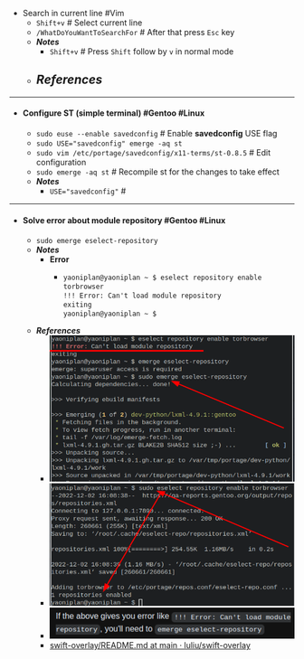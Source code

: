 - Search in current line #Vim
	- `Shift+v` # Select current line
	- `/WhatDoYouWantToSearchFor` # After that press `Esc` key
	- ***Notes***
		- `Shift+v` # Press `Shift` follow by `v` in normal mode
	- ***References***
		-
- ---
- #### Configure ST (simple terminal) #Gentoo #Linux
	- `sudo euse --enable savedconfig` # Enable **savedconfig** USE flag
	- `sudo USE="savedconfig" emerge -aq st`
	- `sudo vim /etc/portage/savedconfig/x11-terms/st-0.8.5` # Edit configuration
	- `sudo emerge -aq st` # Recompile st for the changes to take effect
	- ***Notes***
		- `USE="savedconfig"` #
- ---
- #### Solve error about module repository #Gentoo #Linux
	- `sudo emerge eselect-repository`
	- ***Notes***
		- **Error**
			- ```
			  yaoniplan@yaoniplan ~ $ eselect repository enable torbrowser
			  !!! Error: Can't load module repository
			  exiting
			  yaoniplan@yaoniplan ~ $
			  ```
	- ***References***
		- ![image.png](../assets/image_1669969037006_0.png)
		- ![image.png](../assets/image_1669968750028_0.png)
		- ![image.png](../assets/image_1669969330050_0.png)
		- [swift-overlay/README.md at main · luliu/swift-overlay](https://github.com/luliu/swift-overlay/blob/main/README.md)
